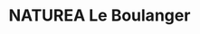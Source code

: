 ---
title: "NATUREA Le Boulanger"
url: /saint-andre-de-corcy/naturea-le-boulanger/
shop: boulangerie
---